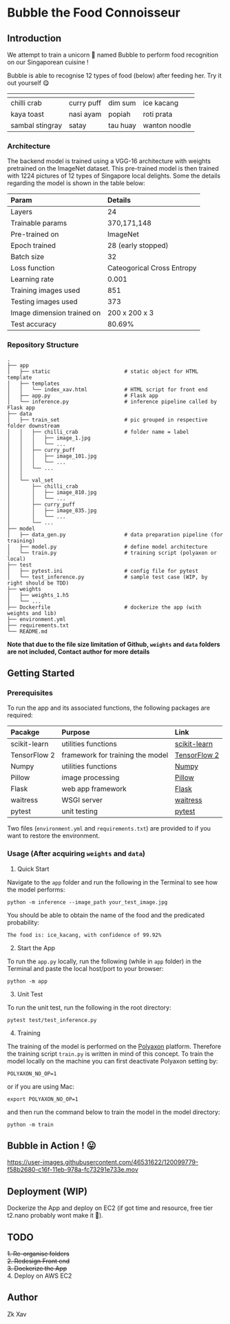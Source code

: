 # Bubble the Food Connoisseur

## Introduction

We attempt to train a unicorn :unicorn: named Bubble to perform food recognition on our Singaporean cuisine !            

Bubble is able to recognise 12 types of food (below) after feeding her. Try it out yourself :yum:               

| <!-- -->    | <!-- -->    |<!-- -->     | <!-- -->    |
|-------------|-------------|-------------|-------------|
| chilli crab | curry puff  | dim sum     | ice kacang  |
| kaya toast  | nasi ayam   | popiah      | roti prata  |
| sambal stingray | satay   | tau huay    | wanton noodle |             


### Architecture

The backend model is trained using a VGG-16 architecture with weights pretrained on the ImageNet dataset. 
This pre-trained model is then trained with 1224 pictures of 12 types of Singapore local delights.
Some the details regarding the model is shown in the table below:                        

| Param | Details |
| :----- | :------ | 
| Layers | 24 |
| Trainable params | 370,171,148 |
| Pre-trained on | ImageNet |
| Epoch trained | 28 (early stopped) |
| Batch size | 32 |
| Loss function | Cateogorical Cross Entropy |
| Learning rate | 0.001 |
| Training images used | 851 |
| Testing images used | 373 |
| Image dimension trained on | 200 x 200 x 3 |
| Test accuracy | 80.69% |                          

### Repository Structure

```
.
├── app
│   ├── static                        # static object for HTML template
│   ├── templates
│   │   └── index_xav.html            # HTML script for front end
│   ├── app.py                        # Flask app
│   └── inference.py                  # inference pipeline called by Flask app
├── data
│   ├── train_set                     # pic grouped in respective folder downstream
│   │   ├── chilli_crab               # folder name = label
│   │   │   ├── image_1.jpg
│   │   │   └── ...
│   │   ├── curry_puff
│   │   │   ├── image_101.jpg
│   │   │   └── ...
│   │   └── ...
│   │   
│   └── val_set   
│       ├── chilli_crab
│       │   ├── image_810.jpg
│       │   └── ...
│       ├── curry_puff
│       │   ├── image_835.jpg
│       │   └── ...
│       └── ...
├── model                             
│   ├── data_gen.py                   # data preparation pipeline (for training)
│   ├── model.py                      # define model architecture
│   └── train.py                      # training script (polyaxon or local)
├── test
│   ├── pytest.ini                    # config file for pytest
│   └── test_inference.py             # sample test case (WIP, by right should be TDD)
├── weights
│   ├── weights_1.h5
│   └── ...
├── Dockerfile                        # dockerize the app (with weights and lib)
├── environment.yml
├── requirements.txt
└── README.md
```

**Note that due to the file size limitation of Github, `weights` and `data` folders are not included, Contact author for more details** 


## Getting Started

### Prerequisites

To run the app and its associated functions, the following packages are required:                

| Pacakge | Purpose | Link |
| :--- | :----| :--- |
| scikit-learn | utilities functions | [scikit-learn][1] |
| TensorFlow 2 | framework for training the model | [TensorFlow 2][2] |
| Numpy | utilities functions | [Numpy][3] |
| Pillow | image processing | [Pillow][4]|
| Flask | web app framework | [Flask][5] |
| waitress |  WSGI server | [waitress][6] |
| pytest | unit testing | [pytest][7] |                

Two files (`environment.yml` and `requirements.txt`) are provided to if you want to restore the environment.

### Usage (After acquiring `weights` and `data`)               

1. Quick Start             

Navigate to the `app` folder and run the following in the Terminal to see how the model performs:

```
python -m inference --image_path your_test_image.jpg
```
You should be able to obtain the name of the food and the predicated probability:             
```
The food is: ice_kacang, with confidence of 99.92%
```

2. Start the App         

To run the ``app.py`` locally, run the following (while in `app` folder) in the Terminal and paste the local host/port to your browser:

```
python -m app
```

3. Unit Test            

To run the unit test, run the following in the root directory:           
```
pytest test/test_inference.py 
```

4. Training                

The training of the model is performed on the [Polyaxon][7] platform. Therefore the training script `train.py` is written in mind of this concept. To train the model locally on the machine you can first deactivate Polyaxon setting by:             

```
POLYAXON_NO_OP=1
```
or if you are using Mac:             
```
export POLYAXON_NO_OP=1
```
and then run the command below to train the model in the model directory:         
```
python -m train
```

## Bubble in Action ! :stuck_out_tongue:

https://user-images.githubusercontent.com/46531622/120099779-f58b2680-c16f-11eb-978a-fc73291e733e.mov                      


## Deployment (WIP)        

Dockerize the App and deploy on EC2 (if got time and resource, free tier t2.nano probably wont make it :money_mouth_face:).



## TODO         
~~1. Re-organise folders~~                  
~~2. Redesign Front end~~                 
~~3. Dockerize the App~~                
4. Deploy on AWS EC2            

## Author

Zk Xav

[1]: https://scikit-learn.org/stable/install.html
[2]: https://www.tensorflow.org/install
[3]: https://numpy.org/install/
[4]: https://pypi.org/project/Pillow/2.2.1/
[5]: https://pypi.org/project/Flask/
[6]: https://pypi.org/project/waitress/
[7]: https://pypi.org/project/pytest/
[8]: https://polyaxon.com/
